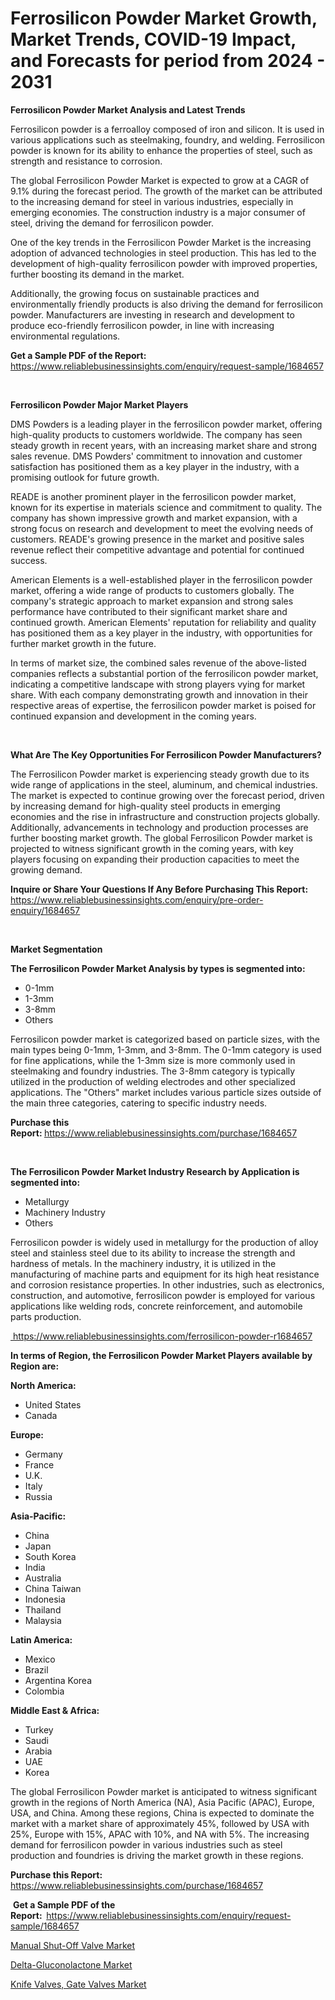 <p><h1>Ferrosilicon Powder Market Growth, Market Trends, COVID-19 Impact, and Forecasts for period from 2024 - 2031</h1></p><p><strong>Ferrosilicon Powder Market Analysis and Latest Trends</strong></p>
<p><p>Ferrosilicon powder is a ferroalloy composed of iron and silicon. It is used in various applications such as steelmaking, foundry, and welding. Ferrosilicon powder is known for its ability to enhance the properties of steel, such as strength and resistance to corrosion.</p><p>The global Ferrosilicon Powder Market is expected to grow at a CAGR of 9.1% during the forecast period. The growth of the market can be attributed to the increasing demand for steel in various industries, especially in emerging economies. The construction industry is a major consumer of steel, driving the demand for ferrosilicon powder.</p><p>One of the key trends in the Ferrosilicon Powder Market is the increasing adoption of advanced technologies in steel production. This has led to the development of high-quality ferrosilicon powder with improved properties, further boosting its demand in the market.</p><p>Additionally, the growing focus on sustainable practices and environmentally friendly products is also driving the demand for ferrosilicon powder. Manufacturers are investing in research and development to produce eco-friendly ferrosilicon powder, in line with increasing environmental regulations.</p></p>
<p><strong>Get a Sample PDF of the Report:&nbsp;</strong> <a href="https://www.reliablebusinessinsights.com/enquiry/request-sample/1684657">https://www.reliablebusinessinsights.com/enquiry/request-sample/1684657</a></p>
<p>&nbsp;</p>
<p><strong>Ferrosilicon Powder Major Market Players</strong></p>
<p><p>DMS Powders is a leading player in the ferrosilicon powder market, offering high-quality products to customers worldwide. The company has seen steady growth in recent years, with an increasing market share and strong sales revenue. DMS Powders' commitment to innovation and customer satisfaction has positioned them as a key player in the industry, with a promising outlook for future growth.</p><p>READE is another prominent player in the ferrosilicon powder market, known for its expertise in materials science and commitment to quality. The company has shown impressive growth and market expansion, with a strong focus on research and development to meet the evolving needs of customers. READE's growing presence in the market and positive sales revenue reflect their competitive advantage and potential for continued success.</p><p>American Elements is a well-established player in the ferrosilicon powder market, offering a wide range of products to customers globally. The company's strategic approach to market expansion and strong sales performance have contributed to their significant market share and continued growth. American Elements' reputation for reliability and quality has positioned them as a key player in the industry, with opportunities for further market growth in the future.</p><p>In terms of market size, the combined sales revenue of the above-listed companies reflects a substantial portion of the ferrosilicon powder market, indicating a competitive landscape with strong players vying for market share. With each company demonstrating growth and innovation in their respective areas of expertise, the ferrosilicon powder market is poised for continued expansion and development in the coming years.</p></p>
<p>&nbsp;</p>
<p><strong>What Are The Key Opportunities For Ferrosilicon Powder Manufacturers?</strong></p>
<p><p>The Ferrosilicon Powder market is experiencing steady growth due to its wide range of applications in the steel, aluminum, and chemical industries. The market is expected to continue growing over the forecast period, driven by increasing demand for high-quality steel products in emerging economies and the rise in infrastructure and construction projects globally. Additionally, advancements in technology and production processes are further boosting market growth. The global Ferrosilicon Powder market is projected to witness significant growth in the coming years, with key players focusing on expanding their production capacities to meet the growing demand.</p></p>
<p><strong>Inquire or Share Your Questions If Any Before Purchasing This Report:</strong> <a href="https://www.reliablebusinessinsights.com/enquiry/pre-order-enquiry/1684657">https://www.reliablebusinessinsights.com/enquiry/pre-order-enquiry/1684657</a></p>
<p>&nbsp;</p>
<p><strong>Market Segmentation</strong></p>
<p><strong>The Ferrosilicon Powder Market Analysis by types is segmented into:</strong></p>
<p><ul><li>0-1mm</li><li>1-3mm</li><li>3-8mm</li><li>Others</li></ul></p>
<p><p>Ferrosilicon powder market is categorized based on particle sizes, with the main types being 0-1mm, 1-3mm, and 3-8mm. The 0-1mm category is used for fine applications, while the 1-3mm size is more commonly used in steelmaking and foundry industries. The 3-8mm category is typically utilized in the production of welding electrodes and other specialized applications. The "Others" market includes various particle sizes outside of the main three categories, catering to specific industry needs.</p></p>
<p><strong>Purchase this Report:&nbsp;</strong><a href="https://www.reliablebusinessinsights.com/purchase/1684657">https://www.reliablebusinessinsights.com/purchase/1684657</a></p>
<p>&nbsp;</p>
<p><strong>The Ferrosilicon Powder Market Industry Research by Application is segmented into:</strong></p>
<p><ul><li>Metallurgy</li><li>Machinery Industry</li><li>Others</li></ul></p>
<p><p>Ferrosilicon powder is widely used in metallurgy for the production of alloy steel and stainless steel due to its ability to increase the strength and hardness of metals. In the machinery industry, it is utilized in the manufacturing of machine parts and equipment for its high heat resistance and corrosion resistance properties. In other industries, such as electronics, construction, and automotive, ferrosilicon powder is employed for various applications like welding rods, concrete reinforcement, and automobile parts production.</p></p>
<p><a href="https://www.reliablebusinessinsights.com/ferrosilicon-powder-r1684657">&nbsp;https://www.reliablebusinessinsights.com/ferrosilicon-powder-r1684657</a></p>
<p><strong>In terms of Region, the Ferrosilicon Powder Market Players available by Region are:</strong></p>
<p>
    <p> <strong> North America: </strong>
        <ul>
            <li>United States</li>
            <li>Canada</li>
        </ul>
        </p> 
    <p> <strong> Europe: </strong>
        <ul>
            <li>Germany</li>
            <li>France</li>
            <li>U.K.</li>
            <li>Italy</li>
            <li>Russia</li>
        </ul>
        </p> 
    <p> <strong> Asia-Pacific: </strong>
        <ul>
            <li>China</li>
            <li>Japan</li>
            <li>South Korea</li>
            <li>India</li>
            <li>Australia</li>
            <li>China Taiwan</li>
            <li>Indonesia</li>
            <li>Thailand</li>
            <li>Malaysia</li>
        </ul>
        </p> 
    <p> <strong> Latin America: </strong>
        <ul>
            <li>Mexico</li>
            <li>Brazil</li>
            <li>Argentina Korea</li>
            <li>Colombia</li>
        </ul>
        </p> 
    <p> <strong> Middle East & Africa: </strong>
        <ul>
            <li>Turkey</li>
            <li>Saudi</li>
            <li>Arabia</li>
            <li>UAE</li>
            <li>Korea</li>
        </ul>
    </p>
    </p>
<p><p>The global Ferrosilicon Powder market is anticipated to witness significant growth in the regions of North America (NA), Asia Pacific (APAC), Europe, USA, and China. Among these regions, China is expected to dominate the market with a market share of approximately 45%, followed by USA with 25%, Europe with 15%, APAC with 10%, and NA with 5%. The increasing demand for ferrosilicon powder in various industries such as steel production and foundries is driving the market growth in these regions.</p></p>
<p><strong>Purchase this Report: </strong><a href="https://www.reliablebusinessinsights.com/purchase/1684657">https://www.reliablebusinessinsights.com/purchase/1684657</a></p>
<p>&nbsp;<strong>Get a Sample PDF of the Report:&nbsp;&nbsp;</strong><a href="https://www.reliablebusinessinsights.com/enquiry/request-sample/1684657">https://www.reliablebusinessinsights.com/enquiry/request-sample/1684657</a></p>
<p><strong></strong></p>
<p><p><a href="https://github.com/neilMartin36/Market-Research-Report-List-1/blob/main/manual-shut-off-valve-market.md">Manual Shut-Off Valve Market</a></p><p><a href="https://github.com/smithy59/Market-Research-Report-List-1/blob/main/delta-gluconolactone-market.md">Delta-Gluconolactone Market</a></p><p><a href="https://github.com/sydneyHley85/Market-Research-Report-List-1/blob/main/knife-valves-gate-valves-market.md">Knife Valves, Gate Valves Market</a></p></p>